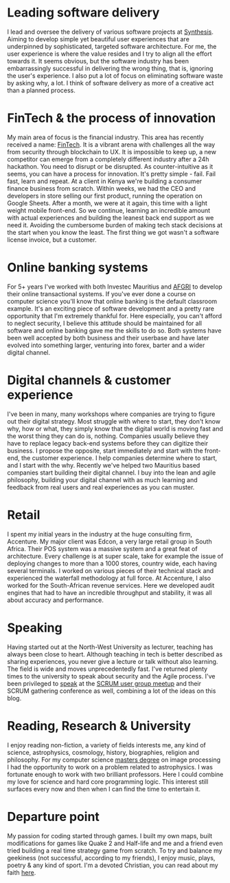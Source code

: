 # Leading software delivery
I lead and oversee the delivery of various software projects at [Synthesis](https://www.synthesis.co.za).  Aiming to develop simple yet beautiful user experiences that are underpinned by sophisticated, targeted software architecture.  For me, the user experience is where the value resides and I try to align all the effort towards it.  It seems obvious, but the software industry has been embarrassingly successful in delivering the wrong thing, that is, ignoring the user's experience.  I also put a lot of focus on eliminating software waste by asking why, a lot.  I think of software delivery as more of a creative act than a planned process.

# FinTech & the process of innovation
My main area of focus is the financial industry.  This area has recently received a name: [FinTech](https://en.wikipedia.org/wiki/Financial_technology).  It is a vibrant arena with challenges all the way from security through blockchain to UX.  It is impossible to keep up, a new competitor can emerge from a completely different industry after a 24h hackathon.  You need to disrupt or be disrupted.  As counter-intuitive as it seems, you can have a process for innovation.  It's pretty simple - fail.  Fail fast, learn and repeat.  At a client in Kenya we're building a consumer finance business from scratch.  Within weeks, we had the CEO and developers in store selling our first product, running the operation on Google Sheets.  After a month, we were at it again, this time with a light weight mobile front-end.  So we continue, learning an incredible amount with actual experiences and building the leanest back end support as we need it.  Avoiding the cumbersome burden of making tech stack decisions at the start when you know the least.  The first thing we got wasn't a software license invoice, but a customer.

# Online banking systems
For 5+ years I've worked with both Investec Mauritius and [AFGRI](https://afgri.co.za/enhancement-afgris-online-transaction-platform-frees-time-farmers/) to develop their online transactional systems.  If you've ever done a course on computer science you'll know that online banking is the default classroom example.  It's an exciting piece of software development and a pretty rare opportunity that I'm extremely thankful for.  Here especially, you can't afford to neglect security, I believe this attitude should be maintained for all software and online banking gave me the skills to do so.  Both systems have been well accepted by both business and their userbase and have later evolved into something larger, venturing into forex, barter and a wider digital channel.

# Digital channels & customer experience
I've been in many, many workshops where companies are trying to figure out their digital strategy.  Most struggle with where to start, they don't know why, how or what, they simply know that the digital world is moving fast and the worst thing they can do is, nothing.  Companies usually believe they have to replace legacy back-end systems before they can digitize their business.  I propose the opposite, start immediately and start with the front-end, the customer experience.  I help companies determine where to start, and I start with the why.  Recently we've helped two Mauritius based companies start building their digital channel.  I buy into the lean and agile philosophy, building your digital channel with as much learning and feedback from real users and real experiences as you can muster.

# Retail
I spent my initial years in the industry at the huge consulting firm, Accenture.  My major client was Edcon, a very large retail group in South Africa.  Their POS system was a massive system and a great feat of architecture.  Every challenge is at super scale, take for example the issue of deploying changes to more than a 1000 stores, country wide, each having several terminals.  I worked on various pieces of their technical stack and experienced the waterfall methodology at full force.  At Accenture, I also worked for the South-African revenue services.  Here we developed audit engines that had to have an incredible throughput and stability, it was all about accuracy and performance.

# Speaking
Having started out at the North-West University as lecturer, teaching has always been close to heart.  Although teaching in tech is better described as sharing experiences, you never give a lecture or talk without also learning.  The field is wide and moves unprecedentedly fast.  I've returned plenty times to the university to speak about security and the Agile process.  I've been privileged to [speak](https://docs.google.com/presentation/d/1QtizRt3u8pvP8am7ZHAUMIRx_ZfX6JPWxjPKjTyXtug/edit?usp=sharing) at the [SCRUM user group meetup](https://www.meetup.com/Scrum-User-Group-Johannesburg/events/238828254/) and their SCRUM gathering conference as well, combining a lot of the ideas on this blog.

# Reading, Research & University
I enjoy reading non-fiction, a variety of fields interests me, any kind of science, astrophysics, cosmology, history, biographies, religion and philosophy.  For my computer science [masters degree](https://dspace.nwu.ac.za/handle/10394/4411) on image processing I had the opportunity to work on a problem related to astrophysics.  I was fortunate enough to work with two brilliant professors.  Here I could combine my love for science and hard core programming logic.  This interest still surfaces every now and then when I can find the time to entertain it.

# Departure point
My passion for coding started through games.  I built my own maps, built modifications for games like Quake 2 and Half-life and me and a friend even tried building a real time strategy game from scratch.  To try and balance my geekiness (not successful, according to my friends), I enjoy music, plays, poetry & any kind of sport. I'm a devoted Christian, you can read about my faith [here](#!/faith).